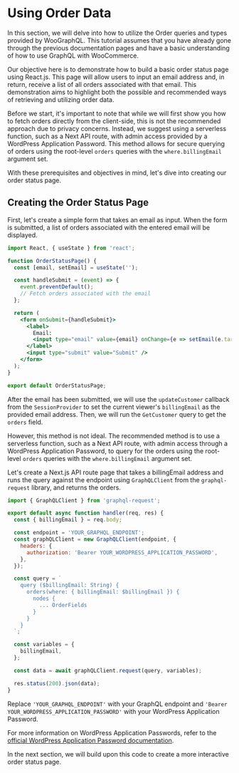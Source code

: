 # Using Order Data

In this section, we will delve into how to utilize the Order queries and types provided by WooGraphQL. This tutorial assumes that you have already gone through the previous documentation pages and have a basic understanding of how to use GraphQL with WooCommerce.

Our objective here is to demonstrate how to build a basic order status page using React.js. This page will allow users to input an email address and, in return, receive a list of all orders associated with that email. This demonstration aims to highlight both the possible and recommended ways of retrieving and utilizing order data.

Before we start, it's important to note that while we will first show you how to fetch orders directly from the client-side, this is not the recommended approach due to privacy concerns. Instead, we suggest using a serverless function, such as a Next API route, with admin access provided by a WordPress Application Password. This method allows for secure querying of orders using the root-level `orders` queries with the `where.billingEmail` argument set.

With these prerequisites and objectives in mind, let's dive into creating our order status page.

## Creating the Order Status Page

First, let's create a simple form that takes an email as input. When the form is submitted, a list of orders associated with the entered email will be displayed. 

```jsx
import React, { useState } from 'react';

function OrderStatusPage() {
  const [email, setEmail] = useState('');

  const handleSubmit = (event) => {
    event.preventDefault();
    // Fetch orders associated with the email
  };

  return (
    <form onSubmit={handleSubmit}>
      <label>
        Email:
        <input type="email" value={email} onChange={e => setEmail(e.target.value)} />
      </label>
      <input type="submit" value="Submit" />
    </form>
  );
}

export default OrderStatusPage;
```

After the email has been submitted, we will use the `updateCustomer` callback from the `SessionProvider` to set the current viewer's `billingEmail` as the provided email address. Then, we will run the `GetCustomer` query to get the `orders` field. 

However, this method is not ideal. The recommended method is to use a serverless function, such as a Next API route, with admin access through a WordPress Application Password, to query for the orders using the root-level `orders` queries with the `where.billingEmail` argument set. 

Let's create a Next.js API route page that takes a billingEmail address and runs the query against the endpoint using `GraphQLClient` from the `graphql-request` library, and returns the orders. 

```jsx
import { GraphQLClient } from 'graphql-request';

export default async function handler(req, res) {
  const { billingEmail } = req.body;

  const endpoint = 'YOUR_GRAPHQL_ENDPOINT';
  const graphQLClient = new GraphQLClient(endpoint, {
    headers: {
      authorization: 'Bearer YOUR_WORDPRESS_APPLICATION_PASSWORD',
    },
  });

  const query = `
    query ($billingEmail: String) {
      orders(where: { billingEmail: $billingEmail }) {
        nodes {
          ... OrderFields
        }
      }
    }
  `;

  const variables = {
    billingEmail,
  };

  const data = await graphQLClient.request(query, variables);

  res.status(200).json(data);
}
```

Replace `'YOUR_GRAPHQL_ENDPOINT'` with your GraphQL endpoint and `'Bearer YOUR_WORDPRESS_APPLICATION_PASSWORD'` with your WordPress Application Password. 

For more information on WordPress Application Passwords, refer to the [official WordPress Application Password documentation](https://developer.wordpress.org/rest-api/using-the-rest-api/authentication/application-passwords/).

In the next section, we will build upon this code to create a more interactive order status page.